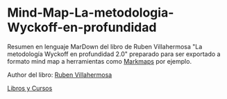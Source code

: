 # Mind-Map-La-metodologia-Wyckoff-en-profundidad

Resumen en lenguaje MarDown del libro de Ruben Villahermosa "La metodología Wyckoff en profundidad 2.0" preparado para ser exportado a formato mind map a herramientas como [Markmaps](https://markmap.js.org/repl) por ejemplo.

Author del libro: [Ruben Villahermosa](https://rubenvillahermosa.com/)

[Libros y Cursos](https://rubenvillahermosa.com/collections/frontpage)
